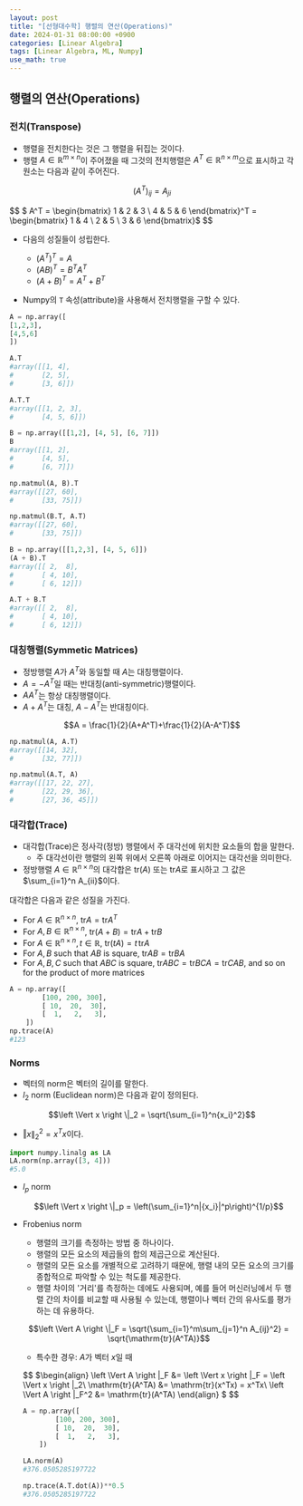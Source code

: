 ```yaml
---
layout: post
title: "[선형대수학] 행렬의 연산(Operations)"
date: 2024-01-31 08:00:00 +0900
categories: [Linear Algebra]
tags: [Linear Algebra, ML, Numpy]
use_math: true
---
```


## 행렬의 연산(Operations)

### 전치(Transpose)

- 행렬을 전치한다는 것은 그 행렬을 뒤집는 것이다.
- 행렬 $A\in \mathbb{R}^{m\times n}$이 주어졌을 때 그것의 전치행렬은 $A^T \in \mathbb{R}^{n\times m}$으로 표시하고 각 원소는 다음과 같이 주어진다.

$$\left( A^T \right)_{ij} = A_{ji}$$

$$
$ A^T =
\begin{bmatrix}
  1 & 2 & 3 \\
  4 & 5 & 6
\end{bmatrix}^T =
\begin{bmatrix}
  1 & 4 \\
  2 & 5 \\
  3 & 6
\end{bmatrix}$
$$

- 다음의 성질들이 성립한다.

  - $(A^T)^T = A$
  - $\left(AB\right)^T = B^TA^T$
  - $(A + B)^T = A^T + B^T$

- Numpy의 `T` 속성(attribute)을 사용해서 전치행렬을 구할 수 있다.

```python
A = np.array([
[1,2,3],
[4,5,6]
])

A.T
#array([[1, 4],
#       [2, 5],
#       [3, 6]])

A.T.T
#array([[1, 2, 3],
#       [4, 5, 6]])

B = np.array([[1,2], [4, 5], [6, 7]])
B
#array([[1, 2],
#       [4, 5],
#       [6, 7]])

np.matmul(A, B).T
#array([[27, 60],
#       [33, 75]])

np.matmul(B.T, A.T)
#array([[27, 60],
#       [33, 75]])

B = np.array([[1,2,3], [4, 5, 6]])
(A + B).T
#array([[ 2,  8],
#       [ 4, 10],
#       [ 6, 12]])

A.T + B.T
#array([[ 2,  8],
#       [ 4, 10],
#       [ 6, 12]])
```

### 대칭행렬(Symmetic Matrices)

- 정방행렬 $A$가 $A^T$와 동일할 때 $A$는 대칭행렬이다.
- $A = -A^T$일 때는 반대칭(anti-symmetric)행렬이다.
- $AA^T$는 항상 대칭행렬이다.
- $A + A^T$는 대칭, $A - A^T$는 반대칭이다.

$$A = \frac{1}{2}(A+A^T)+\frac{1}{2}(A-A^T)$$

```python
np.matmul(A, A.T)
#array([[14, 32],
#       [32, 77]])

np.matmul(A.T, A)
#array([[17, 22, 27],
#       [22, 29, 36],
#       [27, 36, 45]])
```

### 대각합(Trace)

- 대각합(Trace)은 정사각(정방) 행렬에서 주 대각선에 위치한 요소들의 합을 말한다.
  - 주 대각선이란 행렬의 왼쪽 위에서 오른쪽 아래로 이어지는 대각선을 의미한다.
- 정방행렬 $A\in \mathbb{R}^{n\times n}$의 대각합은 $\mathrm{tr}(A)$ 또는 $\mathrm{tr}A$로 표시하고 그 값은 $\sum_{i=1}^n A_{ii}$이다.<br>

대각합은 다음과 같은 성질을 가진다.

- For $A\in \mathbb{R}^{n\times n}$, $\mathrm{tr}A = \mathrm{tr}A^T$
- For $A,B\in \mathbb{R}^{n\times n}$, $\mathrm{tr}(A+B) = \mathrm{tr}A + \mathrm{tr}B$
- For $A\in \mathbb{R}^{n\times n}, t\in\mathbb{R}$, $\mathrm{tr}(tA) = t\,\mathrm{tr}A$
- For $A, B$ such that $AB$ is square, $\mathrm{tr}AB = \mathrm{tr}BA$
- For $A, B, C$ such that $ABC$ is square, $\mathrm{tr}ABC = \mathrm{tr}BCA = \mathrm{tr}CAB$, and so on for the product of more matrices

```python
A = np.array([
        [100, 200, 300],
        [ 10,  20,  30],
        [  1,   2,   3],
    ])
np.trace(A)
#123
```

### Norms

- 벡터의 norm은 벡터의 길이를 말한다.
- $l_2$ norm (Euclidean norm)은 다음과 같이 정의된다.

$$\left \Vert x \right \|_2 = \sqrt{\sum_{i=1}^n{x_i}^2}$$

- $\left \Vert x \right \|_2^2 = x^Tx$이다.

```python
import numpy.linalg as LA
LA.norm(np.array([3, 4]))
#5.0
```

- $l_p$ norm

  $$\left \Vert x \right \|_p = \left(\sum_{i=1}^n|{x_i}|^p\right)^{1/p}$$

- Frobenius norm

  - 행렬의 크기를 측정하는 방법 중 하나이다.
  - 행렬의 모든 요소의 제곱들의 합의 제곱근으로 계산된다.
  - 행렬의 모든 요소를 개별적으로 고려하기 때문에, 행렬 내의 모든 요소의 크기를 종합적으로 파악할 수 있는 척도를 제공한다.
  - 행렬 차이의 '거리'를 측정하는 데에도 사용되며, 예를 들어 머신러닝에서 두 행렬 간의 차이를 비교할 때 사용될 수 있는데, 행렬이나 벡터 간의 유사도를 평가하는 데 유용하다.

  $$\left \Vert A \right \|_F = \sqrt{\sum_{i=1}^m\sum_{j=1}^n A_{ij}^2} = \sqrt{\mathrm{tr}(A^TA)}$$

  - 특수한 경우: $A$가 벡터 $x$일 때

  $$
  $\begin{align}
  \left \Vert A \right \|_F  &= \left \Vert x \right \|_F = \left \Vert x \right \|_2\\
  \mathrm{tr}(A^TA) &= \mathrm{tr}(x^Tx) = x^Tx\\
  \left \Vert A \right \|_F^2 &= \mathrm{tr}(A^TA)
  \end{align}
  $
  $$

  ```python
  A = np.array([
          [100, 200, 300],
          [ 10,  20,  30],
          [  1,   2,   3],
      ])

  LA.norm(A)
  #376.0505285197722

  np.trace(A.T.dot(A))**0.5
  #376.0505285197722
  ```
